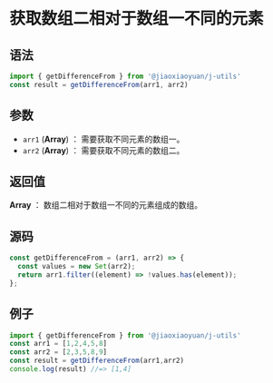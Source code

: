 
# 获取数组二相对于数组一不同的元素

## 语法

```js
import { getDifferenceFrom } from '@jiaoxiaoyuan/j-utils'
const result = getDifferenceFrom(arr1, arr2)
```

## 参数

- `arr1` (**Array**) ： 需要获取不同元素的数组一。
- `arr2` (**Array**) ： 需要获取不同元素的数组二。


## 返回值

**Array** ： 数组二相对于数组一不同的元素组成的数组。

## 源码


```js
const getDifferenceFrom = (arr1, arr2) => {
  const values = new Set(arr2);
  return arr1.filter((element) => !values.has(element));
};
```

## 例子


```js
import { getDifferenceFrom } from '@jiaoxiaoyuan/j-utils'
const arr1 = [1,2,4,5,8]
const arr2 = [2,3,5,8,9]
const result = getDifferenceFrom(arr1,arr2)
console.log(result) //=> [1,4]
```